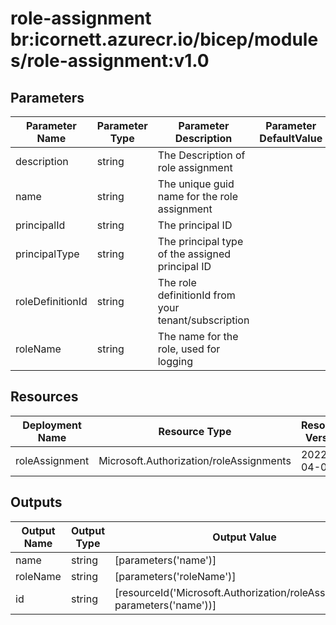 # role-assignment br:icornett.azurecr.io/bicep/modules/role-assignment:v1.0

## Parameters

| Parameter Name   | Parameter Type | Parameter Description                               | Parameter DefaultValue | Parameter AllowedValues                          |
| ---------------- | -------------- | --------------------------------------------------- | ---------------------- | ------------------------------------------------ |
| description      | string         | The Description of role assignment                  |                        |                                                  |
| name             | string         | The unique guid name for the role assignment        |                        |                                                  |
| principalId      | string         | The principal ID                                    |                        |                                                  |
| principalType    | string         | The principal type of the assigned principal ID     |                        | Device,ForeignGroup,Group,ServicePrincipal,User, |
| roleDefinitionId | string         | The role definitionId from your tenant/subscription |                        |                                                  |
| roleName         | string         | The name for the role, used for logging             |                        |                                                  |

## Resources

| Deployment Name | Resource Type                           | Resource Version | Existing | Resource Comment |
| --------------- | --------------------------------------- | ---------------- | -------- | ---------------- |
| roleAssignment  | Microsoft.Authorization/roleAssignments | 2022-04-01       | False    |                  |

## Outputs

| Output Name | Output Type | Output Value                                                                |
| ----------- | ----------- | --------------------------------------------------------------------------- |
| name        | string      | [parameters('name')]                                                        |
| roleName    | string      | [parameters('roleName')]                                                    |
| id          | string      | [resourceId('Microsoft.Authorization/roleAssignments', parameters('name'))] |
